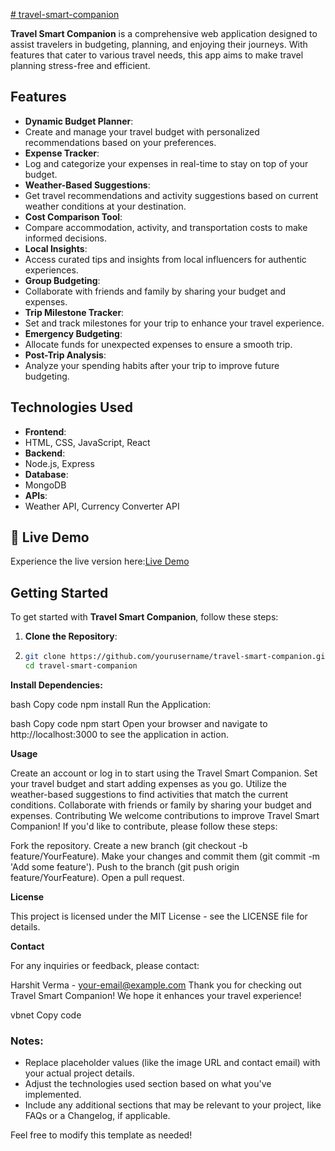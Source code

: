 [# travel-smart-companion](travel-smart-companion.netlify.app/)

**Travel Smart Companion** is a comprehensive web application designed to assist travelers in budgeting, planning, and enjoying their journeys. With features that cater to various travel needs, this app aims to make travel planning stress-free and efficient.

## Features

- **Dynamic Budget Planner**:
-  Create and manage your travel budget with personalized recommendations based on your preferences.
- **Expense Tracker**:
-  Log and categorize your expenses in real-time to stay on top of your budget.
- **Weather-Based Suggestions**:
-  Get travel recommendations and activity suggestions based on current weather conditions at your destination.
- **Cost Comparison Tool**:
-  Compare accommodation, activity, and transportation costs to make informed decisions.
- **Local Insights**:
- Access curated tips and insights from local influencers for authentic experiences.
- **Group Budgeting**:
-  Collaborate with friends and family by sharing your budget and expenses.
- **Trip Milestone Tracker**:
-  Set and track milestones for your trip to enhance your travel experience.
- **Emergency Budgeting**:
-  Allocate funds for unexpected expenses to ensure a smooth trip.
- **Post-Trip Analysis**:
-  Analyze your spending habits after your trip to improve future budgeting.

## Technologies Used

- **Frontend**:
- HTML, CSS, JavaScript, React
- **Backend**:
- Node.js, Express
- **Database**:
-  MongoDB
- **APIs**:
- Weather API, Currency Converter API

## 🚀 Live Demo
Experience the live version here:[Live Demo](travel-smart-companion.netlify.app/)

## Getting Started

To get started with **Travel Smart Companion**, follow these steps:

1. **Clone the Repository**:
2. 
   ```bash
   git clone https://github.com/yourusername/travel-smart-companion.git
   cd travel-smart-companion
**Install Dependencies:**


bash
Copy code
npm install
Run the Application:

bash
Copy code
npm start
Open your browser and navigate to http://localhost:3000 to see the application in action.

**Usage**

Create an account or log in to start using the Travel Smart Companion.
Set your travel budget and start adding expenses as you go.
Utilize the weather-based suggestions to find activities that match the current conditions.
Collaborate with friends or family by sharing your budget and expenses.
Contributing
We welcome contributions to improve Travel Smart Companion! If you'd like to contribute, please follow these steps:

Fork the repository.
Create a new branch (git checkout -b feature/YourFeature).
Make your changes and commit them (git commit -m 'Add some feature').
Push to the branch (git push origin feature/YourFeature).
Open a pull request.

**License**

This project is licensed under the MIT License - see the LICENSE file for details.

**Contact**

For any inquiries or feedback, please contact:

Harshit Verma - your-email@example.com
Thank you for checking out Travel Smart Companion! We hope it enhances your travel experience!

vbnet
Copy code

### Notes:
- Replace placeholder values (like the image URL and contact email) with your actual project details.
- Adjust the technologies used section based on what you've implemented.
- Include any additional sections that may be relevant to your project, like FAQs or a Changelog, if applicable.

Feel free to modify this template as needed!
